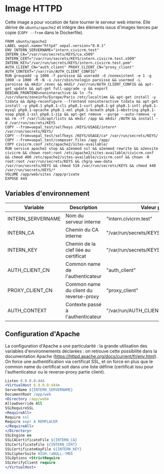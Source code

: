# Image HTTPD

Cette image a pour vocation de faire tourner le serveur web interne. Elle dérive de `ubuntu/apache2` et intègre des éléments issus d'images tierces par copie (`COPY --from` dans le Dockerfile).

``` Docker
FROM ubuntu/apache2
LABEL uepal.name="httpd" uepal.version="0.0.1"
ENV INTERN_SERVERNAME="intern.civicrm.test" INTERN_CA="/var/run/secrets/KEYS/ca.x509" INTERN_CERT="/var/run/secrets/KEYS/intern.civicrm.test.x509" INTERN_KEY="/var/run/secrets/KEYS/intern.civicrm.test.pem" AUTH_CLIENT_CN="auth_client" PROXY_CLIENT_CN="proxy_client" AUTH_CONTEXT="/var/run/AUTH_CLIENT_CONFIG"
RUN groupadd -g 1000 -f paroisse && useradd -d /nonexistent -e 1 -g 1000 -u 1000 -M -N -s /usr/sbin/nologin paroisse && usermod -L paroisse && mkdir /exec && mkdir /var/run/AUTH_CLIENT_CONFIG && apt-get update && apt-get full-upgrade -y && export DEBIAN_FRONTEND=noninteractive && ln -fs /usr/share/zoneinfo/Europe/Paris /etc/localtime && apt-get install -y tzdata && dpkg-reconfigure --frontend noninteractive tzdata && apt-get install -y php8.1 php8.1-cli php8.1-curl php8.1-gd php8.1-intl php8.1-mysql php8.1-opcache php8.1-xml php8.1-bcmath php8.1-mbstring php8.1-soap php8.1-xsl php8.1-zip && apt-get remove --purge --auto-remove -y && rm -rf /var/lib/apt/lists && mkdir /app && mkdir /AUTH && install -d /var/run/secrets/KEYS
COPY --from=uepal_test/selfkeys /KEYS/USAGE/intern* /var/run/secrets/KEYS/
COPY --from=uepal_test/selfkeys /KEYS/USAGE/ca* /var/run/secrets/KEYS/
COPY --from=uepal_test/composer_files /app /app/
COPY civicrm.conf /etc/apache2/sites-available/
RUN service apache2 stop && a2enmod ssl && a2enmod rewrite && a2ensite civicrm && chown root:root /etc/apache2/sites-available/civicrm.conf && chmod 400 /etc/apache2/sites-available/civicrm.conf && chown -R root:root /var/run/secrets/KEYS && chgrp www-data /var/run/secrets/KEYS && chmod 510 /var/run/secrets/KEYS && chmod 440 /var/run/secrets/KEYS/*
VOLUME /app/web/sites /app/private
EXPOSE 444
```

## Variables d'environnement

|Variable|Description|Valeur par défaut|
|---|---|---|
|INTERN\_SERVERNAME|Nom du serveur interne|"intern.civicrm.test"|
|INTERN\_CA|Chemin du CA interne|"/var/run/secrets/KEYS/ca.x509"| |INTERN\_CERT|Chemin pour le certificat pour le serveur interne|"/var/run/secrets/KEYS/intern.civicrm.test.x509"|
|INTERN\_KEY|Chemin de la clef liée au certificat|"/var/run/secrets/KEYS/intern.civicrm.test.pem"|
|AUTH\_CLIENT\_CN|Common name de l'authenticateur|"auth_client"|
|PROXY\_CLIENT\_CN|Common name du client du reverse-proxy|"proxy_client"|
|AUTH\_CONTEXT|Contexte passé à l'authenticateur|"/var/run/AUTH\_CLIENT\_CONFIG"|

## Configuration d'Apache

La configuration d'Apache a une particularité : la grande utilisation des variables d'environnements déclarées : on retrouve cette possibilité dans la documentation Apache (<https://httpd.apache.org/docs/current/fr/env.html>). On force une authentification via certificat SSL, et on force en plus que le common name du certificat soit dans une liste définie (certificat issu pour l'authenticateur ou le reverse-proxy partie client).

``` Apache
Listen 0.0.0.0:444
<VirtualHost 0.0.0.0:444>
ServerName ${INTERN_SERVERNAME}
DocumentRoot /app/web
<Directory /app/web>
AllowOverride All
SSLRequireSSL
<RequireAll>
Require ssl
Require expr A REMPLACER
</RequireAll>
</Directory>
SSLEngine on
SSLCACertificateFile ${INTERN_CA}
SSLCertificateFile ${INTERN_CERT}
SSLCertificateKeyFile ${INTERN_KEY}
SSLCipherSuite HIGH:!aNULL:!MD5
SSLOptions +StrictRequire
SSLVerifyClient require
</VirtualHost>
```

